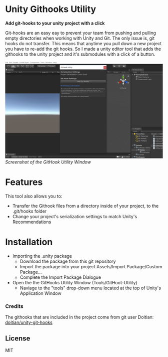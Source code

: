 # Unity Githooks Utility

**Add git-hooks to your unity project with a click**

Git-hooks are an easy eay to prevent your team from pushing and pulling empty directories when working with Unity and Git. The only issue is, git hooks do not transfer. This means that anytime you pull down a new project you have to re-add the git hooks. So I made a unity editor tool that adds the githooks to the unity project and it's submodules with a click of a button.

![Screenshot of the GitHook Utility Window](https://github.com/Babilinski/git-hook-utility/blob/master/screenshot.PNG?raw=true)
*Screenshot of the GitHook Utility Window*

# Features
This tool also allows you to:
  - Transfer the Githook files from a directory inside of your project, to the .git/hooks folder
  - Change your project's serialization settings to match Unity's Recommendations 


# Installation
  - Importing the .unity package
    - Download the package from this git repository 
    - Import the package into your project Assets/Import Package/Custom Package... 
    - Complete the Import Package Dialogue
  - Open the the  GitHooks Utility Window (Tools/GitHoot-Utility)
    - Naviage to the "tools" drop-down menu located at the top of Unity's Application Window
    
### Credits

The githooks that are included in the project come from git user Doitian: [doitian/unity-git-hooks](https://github.com/doitian/unity-git-hooks)

License
----

MIT

